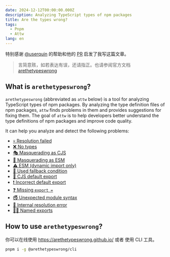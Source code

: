```yaml
---
date: 2024-12-12T00:00:00.000Z
description: Analyzing TypeScript types of npm packages
title: Are the types wrong?
tags:
  - Pnpm
  - Attw
lang: en
---
```


特别感谢 [@userquin](https://github.com/userquin) 的帮助和他的 [PR](https://github.com/unocss/unocss/pull/4322) 启发了我写这篇文章。

> 言简意赅，如若表达有误，还请指正。也请参阅官方文档 [arethetypeswrong](https://github.com/arethetypeswrong/arethetypeswrong.github.io)

## What is `arethetypeswrong`?

`arethetypeswrong` (abbreviated as `attw` below) is a tool for analyzing TypeScript types of npm packages. By analyzing the type definition files of npm packages, `attw` finds problems in them and provides suggestions for fixing them. The goal of `attw` is to help developers better understand the type definitions of npm packages and improve code quality.

It can help you analyze and detect the following problems:

- [💀 Resolution failed](https://github.com/arethetypeswrong/arethetypeswrong.github.io/blob/main/docs/problems/NoResolution.md)
- [❌ No types](https://github.com/arethetypeswrong/arethetypeswrong.github.io/blob/main/docs/problems/UntypedResolution.md)
- [🎭 Masquerading as CJS](https://github.com/arethetypeswrong/arethetypeswrong.github.io/blob/main/docs/problems/FalseCJS.md)
- [👺 Masquerading as ESM](https://github.com/arethetypeswrong/arethetypeswrong.github.io/blob/main/docs/problems/FalseESM.md)
- [⚠️ ESM (dynamic import only)](https://github.com/arethetypeswrong/arethetypeswrong.github.io/blob/main/docs/problems/CJSResolvesToESM.md)
- [🐛 Used fallback condition](https://github.com/arethetypeswrong/arethetypeswrong.github.io/blob/main/docs/problems/FallbackCondition.md)
- [🤨 CJS default export](https://github.com/arethetypeswrong/arethetypeswrong.github.io/blob/main/docs/problems/CJSOnlyExportsDefault.md)
- [❗️ Incorrect default export](https://github.com/arethetypeswrong/arethetypeswrong.github.io/blob/main/docs/problems/FalseExportDefault.md)
- [❓ Missing `export =`](https://github.com/arethetypeswrong/arethetypeswrong.github.io/blob/main/docs/problems/MissingExportEquals.md)
- [🚭 Unexpected module syntax](https://github.com/arethetypeswrong/arethetypeswrong.github.io/blob/main/docs/problems/UnexpectedModuleSyntax.md)
- [🥴 Internal resolution error](https://github.com/arethetypeswrong/arethetypeswrong.github.io/blob/main/docs/problems/InternalResolutionError.md)
- [🕵️‍♂️ Named exports](https://github.com/arethetypeswrong/arethetypeswrong.github.io/blob/main/docs/problems/NamedExports.md)

## How to use `arethetypeswrong`?

你可以在线使用 https://arethetypeswrong.github.io/ 或者 使用 CLI 工具。

```bash
pnpm i -g @arethetypeswrong/cli
```


